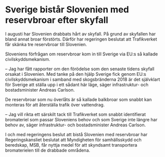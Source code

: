 # Sverige bistår Slovenien med reservbroar efter skyfall

I augusti har Slovenien drabbats hårt av skyfall. På grund av skyfallen har bland annat broar förstörts. Därför har regeringen beslutat att Trafikverket får skänka tre reservbroar till Slovenien.

Sloveniens förfrågan om reservbroar kom in till Sverige via EU:s så kallade civilskyddsmekanism.

– Jag har fått rapporter om den förödelse som den senaste tidens skyfall orsakat i Slovenien. Med tanke på den hjälp Sverige fick genom EU:s civilskyddsmekanism i samband med skogsbränderna 2018 är det självklart för Sverige att ställa upp i ett sådant här läge, säger infrastruktur- och bostadsminister Andreas Carlson.

De reservbroar som nu överlåts är så kallade balkbroar som snabbt kan monteras för att återställa trafik över vattendrag.

– Jag vill rikta ett särskilt tack till Trafikverket som snabbt identifierat bromateriel som passar Sloveniens behov och som Sverige inte längre har behov av, säger infrastruktur- och bostadsminister Andreas Carlson.

I och med regeringens beslut att bistå Slovenien med reservbroar har Regeringskansliet beslutat att Myndigheten för samhällsskydd och beredskap, MSB, får nyttja medel för att skyndsamt transportera bromaterielen till de drabbade områdena.
